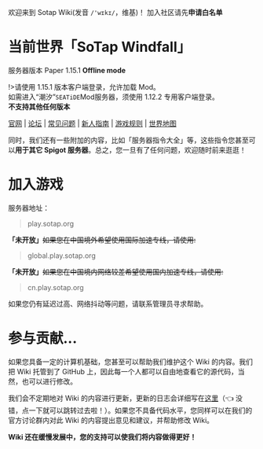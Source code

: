 
欢迎来到 Sotap Wiki(发音 `/'wɪkɪ/`，维基)！
加入社区请先**申请白名单**

# 当前世界「SoTap Windfall」 

服务器版本 Paper 1.15.1 **Offline mode**

!>请使用 1.15.1 版本客户端登录，允许加载 Mod。  
如需进入“潮汐”<code>SEATiDE</code>Mod服务器，须使用 1.12.2 专用客户端登录。  
**不支持其他任何版本**

[官网](https://sotap.org/) | [论坛](https://g.sotap.org/) | [常见问题](https://sotap.org/faq.html) | [新人指南]() | [游戏规则](https://g.sotap.org/rule.html) | [世界地图](http://play.sotap.org:8123)

同时，我们还有一些附加的内容，比如「服务器指令大全」等，这些指令您甚至可以**用于其它 Spigot 服务器**。总之，您一旦有了任何问题，欢迎随时前来逛逛！

# 加入游戏  
服务器地址：
> play.sotap.org  

**「未开放」**~~如果您在中国境外希望使用国际加速专线，请使用:~~
>global.play.sotap.org  

**「未开放」**~~如果您在中国境内网络较差希望使用国内加速专线，请使用:~~  
>cn.play.sotap.org  

如果您仍有延迟过高、网络抖动等问题，请联系管理员寻求帮助。

# 参与贡献...

如果您具备一定的计算机基础，您甚至可以帮助我们维护这个 Wiki 的内容。我们把 Wiki 托管到了 GitHub 上，因此每一个人都可以自由地查看它的源代码，当然，也可以进行修改。

我们会不定期地对 Wiki 的内容进行更新，更新的日志会详细写在[这里](changelog.md)（👈 没错，点一下就可以跳转过去啦！）。如果您不具备代码水平，您同样可以在我们的官方讨论群内对此 Wiki 的内容提出意见和建议，并帮助修改 Wiki。

**Wiki 还在缓慢发展中，您的支持可以使我们将内容做得更好！**
